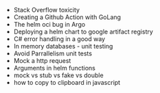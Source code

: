 - Stack Overflow toxicity
- Creating a Github Action with GoLang
- The helm oci bug in Argo
- Deploying a helm chart to google artifact registry
- C# error handling in a good way
- In memory databases - unit testing
- Avoid Parrallelism unit tests
- Mock a http request
- Arguments in helm functions
- mock vs stub vs fake vs double
- how to copy to clipboard in javascript
